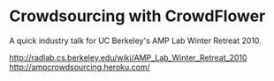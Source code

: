  
# Crowdsourcing with CrowdFlower #

A quick industry talk for UC Berkeley's AMP Lab Winter Retreat 2010.

http://radlab.cs.berkeley.edu/wiki/AMP_Lab_Winter_Retreat_2010
http://ampcrowdsourcing.heroku.com/


